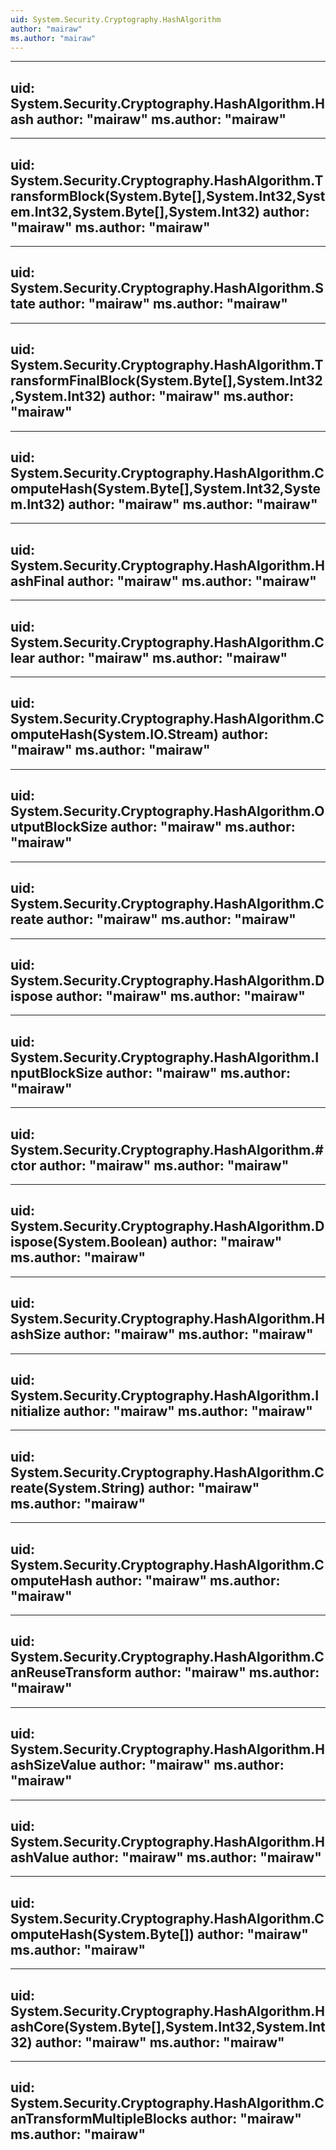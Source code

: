 ```yaml
---
uid: System.Security.Cryptography.HashAlgorithm
author: "mairaw"
ms.author: "mairaw"
---
```


---
uid: System.Security.Cryptography.HashAlgorithm.Hash
author: "mairaw"
ms.author: "mairaw"
---

---
uid: System.Security.Cryptography.HashAlgorithm.TransformBlock(System.Byte[],System.Int32,System.Int32,System.Byte[],System.Int32)
author: "mairaw"
ms.author: "mairaw"
---

---
uid: System.Security.Cryptography.HashAlgorithm.State
author: "mairaw"
ms.author: "mairaw"
---

---
uid: System.Security.Cryptography.HashAlgorithm.TransformFinalBlock(System.Byte[],System.Int32,System.Int32)
author: "mairaw"
ms.author: "mairaw"
---

---
uid: System.Security.Cryptography.HashAlgorithm.ComputeHash(System.Byte[],System.Int32,System.Int32)
author: "mairaw"
ms.author: "mairaw"
---

---
uid: System.Security.Cryptography.HashAlgorithm.HashFinal
author: "mairaw"
ms.author: "mairaw"
---

---
uid: System.Security.Cryptography.HashAlgorithm.Clear
author: "mairaw"
ms.author: "mairaw"
---

---
uid: System.Security.Cryptography.HashAlgorithm.ComputeHash(System.IO.Stream)
author: "mairaw"
ms.author: "mairaw"
---

---
uid: System.Security.Cryptography.HashAlgorithm.OutputBlockSize
author: "mairaw"
ms.author: "mairaw"
---

---
uid: System.Security.Cryptography.HashAlgorithm.Create
author: "mairaw"
ms.author: "mairaw"
---

---
uid: System.Security.Cryptography.HashAlgorithm.Dispose
author: "mairaw"
ms.author: "mairaw"
---

---
uid: System.Security.Cryptography.HashAlgorithm.InputBlockSize
author: "mairaw"
ms.author: "mairaw"
---

---
uid: System.Security.Cryptography.HashAlgorithm.#ctor
author: "mairaw"
ms.author: "mairaw"
---

---
uid: System.Security.Cryptography.HashAlgorithm.Dispose(System.Boolean)
author: "mairaw"
ms.author: "mairaw"
---

---
uid: System.Security.Cryptography.HashAlgorithm.HashSize
author: "mairaw"
ms.author: "mairaw"
---

---
uid: System.Security.Cryptography.HashAlgorithm.Initialize
author: "mairaw"
ms.author: "mairaw"
---

---
uid: System.Security.Cryptography.HashAlgorithm.Create(System.String)
author: "mairaw"
ms.author: "mairaw"
---

---
uid: System.Security.Cryptography.HashAlgorithm.ComputeHash
author: "mairaw"
ms.author: "mairaw"
---

---
uid: System.Security.Cryptography.HashAlgorithm.CanReuseTransform
author: "mairaw"
ms.author: "mairaw"
---

---
uid: System.Security.Cryptography.HashAlgorithm.HashSizeValue
author: "mairaw"
ms.author: "mairaw"
---

---
uid: System.Security.Cryptography.HashAlgorithm.HashValue
author: "mairaw"
ms.author: "mairaw"
---

---
uid: System.Security.Cryptography.HashAlgorithm.ComputeHash(System.Byte[])
author: "mairaw"
ms.author: "mairaw"
---

---
uid: System.Security.Cryptography.HashAlgorithm.HashCore(System.Byte[],System.Int32,System.Int32)
author: "mairaw"
ms.author: "mairaw"
---

---
uid: System.Security.Cryptography.HashAlgorithm.CanTransformMultipleBlocks
author: "mairaw"
ms.author: "mairaw"
---
